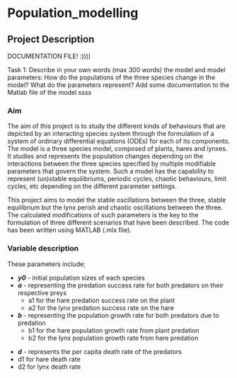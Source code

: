 # Population_modelling
## Project Description

DOCUMENTATION FILE! :))))

Task 1: Describe in your own words (max 300 words) the model and model parameters: How do the populations of the three species change in the model? What do the parameters represent? Add some documentation to the Matlab file of the model
ssss

### Aim 
The aim of this project is to study the different kinds of behaviours that are depicted by an interacting species system through the formulation of a system of ordinary differential equations (ODEs) for each of its components. The model is a three species model, composed of plants, hares and lynxes. It studies and represents the population changes depending on the interactions between the three species specified by multiple modifiable parameters that govern the system. Such a model has the capability to represent (un)stable equilibriums, periodic cycles, chaotic behaviours, limit cycles, etc depending on the different parameter settings. 

This project aims to model the stable oscillations between the three, stable equilibrium but the lynx perish and chaotic oscillations between the three. The calculated modifications of such parameters is the key to the formulation of three different scenarios that have been described. The code has been written using MATLAB (.mlx file). 

### Variable description
These parameters include; 
* ***y0*** - initial population sizes of each species
* ***a*** - representing the predation success rate for both predators on their respective preys
  - a1 for the hare predation success rate on the plant
  - a2 for the lynx predation success rate on the hare 
* ***b*** - representing the population growth rate for both predators due to predation 
  - b1 for the hare population growth rate from plant predation
  - b2 for the lynx population growth rate from hare predation
-  ***d*** - represents the per capita death rate of the predators
  - d1 for hare death rate
  - d2 for lynx death rate


